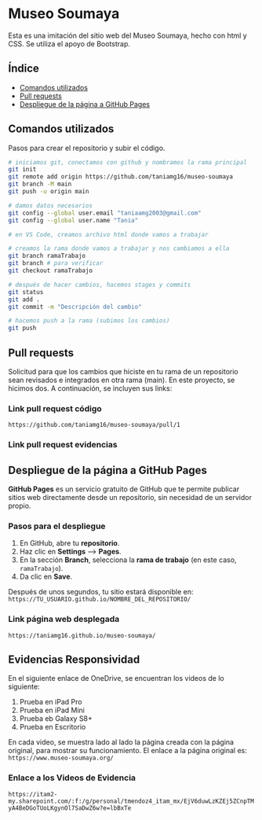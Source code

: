 # Museo Soumaya
Esta es una imitación del sitio web del Museo Soumaya, hecho con html y CSS. Se utiliza el apoyo de Bootstrap. 

## Índice
- [Comandos utilizados](#comandos-utilizados)
- [Pull requests](#pull-requests)
- [Despliegue de la página a GitHub Pages](#despliegue-de-la-página-a-github-pages)


## Comandos utilizados
Pasos para crear el repositorio y subir el código.

```bash
# iniciamos git, conectamos con github y nombramos la rama principal
git init
git remote add origin https://github.com/taniamg16/museo-soumaya
git branch -M main     
git push -u origin main

# damos datos necesarios
git config --global user.email "taniaamg2003@gmail.com"
git config --global user.name "Tania"

# en VS Code, creamos archivo html donde vamos a trabajar

# creamos la rama donde vamos a trabajar y nos cambiamos a ella
git branch ramaTrabajo
git branch # para verificar
git checkout ramaTrabajo

# después de hacer cambios, hacemos stages y commits
git status
git add .
git commit -m "Descripción del cambio"

# hacemos push a la rama (subimos los cambios)
git push
```


## Pull requests
Solicitud para que los cambios que hiciste en tu rama de un repositorio sean revisados e integrados en otra rama (main). En este proyecto, se hicimos dos. A continuación, se incluyen sus links: 

### Link pull request código
`https://github.com/taniamg16/museo-soumaya/pull/1`
### Link pull request evidencias

## Despliegue de la página a GitHub Pages

**GitHub Pages** es un servicio gratuito de GitHub que te permite publicar sitios web directamente desde un repositorio, sin necesidad de un servidor propio.

### Pasos para el despliegue

1. En GitHub, abre tu **repositorio**.  
2. Haz clic en **Settings** --> **Pages**.  
3. En la sección **Branch**, selecciona la **rama de trabajo** (en este caso, `ramaTrabajo`).  
4. Da clic en **Save**.  

Después de unos segundos, tu sitio estará disponible en:  
`https://TU_USUARIO.github.io/NOMBRE_DEL_REPOSITORIO/`

### Link página web desplegada
`https://taniamg16.github.io/museo-soumaya/`


## Evidencias Responsividad
En el siguiente enlace de OneDrive, se encuentran los videos de lo siguiente:
1. Prueba en iPad Pro
2. Prueba en iPad Mini
3. Prueba eb Galaxy S8+
4. Prueba en Escritorio

En cada video, se muestra lado al lado la página creada con la página original, para mostrar su funcionamiento.
El enlace a la página original es: `https://www.museo-soumaya.org/`

### Enlace a los Videos de Evidencia
`https://itam2-my.sharepoint.com/:f:/g/personal/tmendoz4_itam_mx/EjV6duwLzKZEj5ZCnpTMyA4BeDGoTUoLKgynOl7SaDwZ6w?e=lbBxTe`


